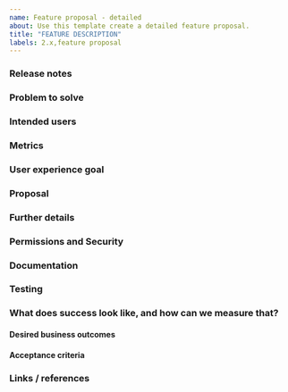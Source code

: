 ```yaml
---
name: Feature proposal - detailed
about: Use this template create a detailed feature proposal.
title: "FEATURE DESCRIPTION"
labels: 2.x,feature proposal
---
```


<!-- The first section "Release notes" is required if you want to have your release post blog PR generated. The next four sections: "Problem to solve", "Intended users", "User experience goal", and "Proposal", are strongly recommended in your first draft, while the rest of the sections can be filled out during the problem validation or breakdown phase. However, keep in mind that providing complete and relevant information early helps our product team validate the problem and start working on a solution. -->

### Release notes

<!-- What is the problem and solution you're proposing? This content sets the overall vision for the feature and serves as the release notes that will populate in various places, including the release post blog . -->

### Problem to solve 

<!-- What problem do we solve? Try to define the who/what/why of the opportunity as a user story. For example, "As a (who), I want (what), so I can (why/value)." -->

### Intended users

<!-- Who will use this feature? If known, include any of the following: types of users (e.g. Content Editor), personas, or specific company roles (e.g. Development Team Lead).

Personas are described at https://about.gitlab.com/handbook/marketing/product-marketing/roles-personas/

* [Delaney (Development Team Lead)](https://about.gitlab.com/handbook/marketing/product-marketing/roles-personas/#delaney-development-team-lead)
* [Priyanka (Platform Engineer)](https://about.gitlab.com/handbook/marketing/product-marketing/roles-personas/#priyanka-platform-engineer)
* [Dana (Data Analyst)](https://about.gitlab.com/handbook/marketing/product-marketing/roles-personas/#dana-data-analyst)
* [Eddie (Content Editor)](https://about.gitlab.com/handbook/marketing/product-marketing/roles-personas/#eddie-content-editor)
-->

### Metrics 

<!-- How are you going to track usage of this feature? Think about user behavior and their interaction with the product. What indicates someone is getting value from it?


-->

### User experience goal

<!-- What is the single user experience workflow this problem addresses?
For example, "The user should be able to use the UI/API/.gitlab-ci.yml with GitLab to <perform a specific task>"
https://about.gitlab.com/handbook/engineering/ux/ux-research-training/user-story-mapping/ -->


### Proposal

<!-- How are we going to solve the problem? Try to include the user journey! https://about.gitlab.com/handbook/journeys/#user-journey -->

### Further details

<!-- Include use cases, benefits, goals, or any other details that will help us understand the problem better. -->

### Permissions and Security

<!-- What permissions are required to perform the described actions? Are they consistent with the existing permissions as documented for user? Is the proposed behavior consistent between the UI, website, and other access methods (e.g. Site Licecnse management? -->

### Documentation

<!-- 
* Add all known Documentation Requirements in this section.
* If this feature requires database updates, document them here -->

### Testing

<!-- Please list the test areas that need to be added or updated to ensure that this feature will work as intended. Please use the list below as guidance.
* HTML regression test changes
* Visual regression test changes -->

### What does success look like, and how can we measure that?

<!--
Define both the success metrics and acceptance criteria. Note that success metrics indicate the desired business outcomes, while acceptance criteria indicate when the solution is working correctly. If there is no way to measure success, link to an issue that will implement a way to measure this.
-->
#### Desired  business outcomes



#### Acceptance criteria

### Links / references
